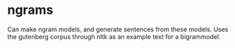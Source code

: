 # ngrams
Can make ngram models, and generate sentences from these models. Uses the gutenberg corpus through nltk as an example text for a bigrammodel.
